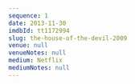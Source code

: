 ```yaml
---
sequence: 1
date: 2013-11-30
imdbId: tt1172994
slug: the-house-of-the-devil-2009
venue: null
venueNotes: null
medium: Netflix
mediumNotes: null
---
```


